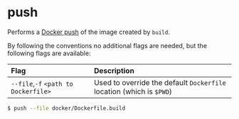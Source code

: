 # push

Performs a [Docker push](https://docs.docker.com/engine/reference/commandline/push/) of the image created by `build`.

By following the conventions no additional flags are needed, but the following flags are available:

|      Flag                       |                   Description                                       |
| :------------------------------ | :------------------------------------------------------------------ |
| `--file`,`-f` `<path to Dockerfile>`| Used to override the default `Dockerfile` location (which is `$PWD`)|

```sh
$ push --file docker/Dockerfile.build
```
